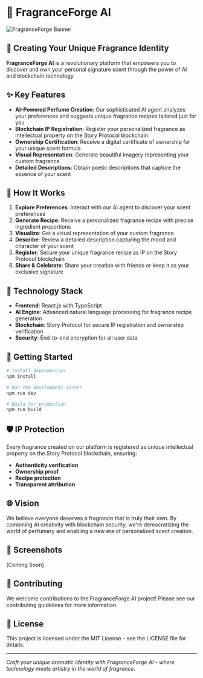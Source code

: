 # 🌟 FragranceForge AI

![FragranceForge Banner](https://github.com/user-attachments/assets/2c812955-e7f4-496f-9e81-bc1b2b516320)

## 🔮 Creating Your Unique Fragrance Identity

**FragranceForge AI** is a revolutionary platform that empowers you to discover and own your personal signature scent through the power of AI and blockchain technology.

## ✨ Key Features

- **AI-Powered Perfume Creation**: Our sophisticated AI agent analyzes your preferences and suggests unique fragrance recipes tailored just for you
- **Blockchain IP Registration**: Register your personalized fragrance as intellectual property on the Story Protocol blockchain
- **Ownership Certification**: Receive a digital certificate of ownership for your unique scent formula
- **Visual Representation**: Generate beautiful imagery representing your custom fragrance
- **Detailed Descriptions**: Obtain poetic descriptions that capture the essence of your scent

## 🧪 How It Works

1. **Explore Preferences**: Interact with our AI agent to discover your scent preferences
2. **Generate Recipe**: Receive a personalized fragrance recipe with precise ingredient proportions
3. **Visualize**: Get a visual representation of your custom fragrance
4. **Describe**: Review a detailed description capturing the mood and character of your scent
5. **Register**: Secure your unique fragrance recipe as IP on the Story Protocol blockchain
6. **Share & Celebrate**: Share your creation with friends or keep it as your exclusive signature

## 🔗 Technology Stack

- **Frontend**: React.js with TypeScript
- **AI Engine**: Advanced natural language processing for fragrance recipe generation
- **Blockchain**: Story Protocol for secure IP registration and ownership verification
- **Security**: End-to-end encryption for all user data

## 🚀 Getting Started

```bash
# Install dependencies
npm install

# Run the development server
npm run dev

# Build for production
npm run build
```

## 🛡️ IP Protection

Every fragrance created on our platform is registered as unique intellectual property on the Story Protocol blockchain, ensuring:

- **Authenticity verification**
- **Ownership proof**
- **Recipe protection**
- **Transparent attribution**

## 🌐 Vision

We believe everyone deserves a fragrance that is truly their own. By combining AI creativity with blockchain security, we're democratizing the world of perfumery and enabling a new era of personalized scent creation.

## 📸 Screenshots

[Coming Soon]

## 🤝 Contributing

We welcome contributions to the FragranceForge AI project! Please see our contributing guidelines for more information.

## 📄 License

This project is licensed under the MIT License - see the LICENSE file for details.

---

*Craft your unique aromatic identity with FragranceForge AI - where technology meets artistry in the world of fragrance.* 